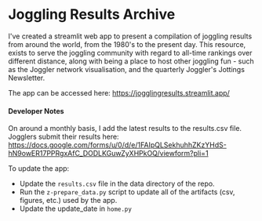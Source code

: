 # Joggling Results Archive

I've created a streamlit web app to present a compilation of joggling results from around the world, from the 1980's to the present day. This resource, exists to serve the joggling community with regard to all-time rankings over different distance, along with being a place to host other joggling fun - such as the Joggler network visualisation, and the quarterly Joggler's Jottings Newsletter.

The app can be accessed here: https://jogglingresults.streamlit.app/


#### Developer Notes
On around a monthly basis, I add the latest results to the results.csv file. Jogglers submit their results here: https://docs.google.com/forms/u/0/d/e/1FAIpQLSekhuhhZKzYHdS-hN9owER17PPRgxAfC_DODLKGuwZyXHPkOQ/viewform?pli=1

To update the app:
- Update the `results.csv` file in the data directory of the repo.
- Run the `z-prepare_data.py` script to update all of the artifacts (csv, figures, etc.) used by the app.
- Update the update_date in `home.py`


